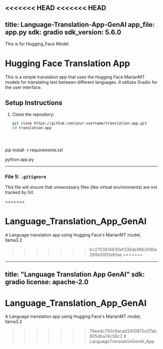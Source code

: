 <<<<<<< HEAD
<<<<<<< HEAD
---
title: Language-Translation-App-GenAI
app_file: app.py
sdk: gradio
sdk_version: 5.6.0
---
This is for Hugging_Face Model

# Hugging Face Translation App

This is a simple translation app that uses the Hugging Face MarianMT models for translating text between different languages. It utilizes Gradio for the user interface.

## Setup Instructions

1. Clone the repository:
   ```bash
   git clone https://github.com/your-username/translation-app.git
   cd translation-app





pip install -r requirements.txt



python app.py




---

### File 5: `.gitignore`
This file will ensure that unnecessary files (like virtual environments) are not tracked by Git.

=======
# Language_Translation_App_GenAI
A Language translation app using Hugging Face's MarianMT model, llama3.2
>>>>>>> bc2703814830ef336de96b31d0a269e0005ebfae
=======
---
title: "Language Translation App GenAI"
sdk: gradio
license: apache-2.0
---


# Language_Translation_App_GenAI
A Language translation app using Hugging Face's MarianMT model, llama3.2
>>>>>>> 79ee4c750c6acad2410870c07ab805dba74c56c2
#   L a n g u a g e _ T r a n s l a t i o n _ G e n A I _ A p p  
 